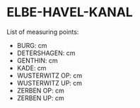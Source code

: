 # ELBE-HAVEL-KANAL

List of measuring points:

* BURG: <Value topic="rivers/pegel-online/EHK/BURG/measurementValue"/> cm
* DETERSHAGEN: <Value topic="rivers/pegel-online/EHK/DETERSHAGEN/measurementValue"/> cm
* GENTHIN: <Value topic="rivers/pegel-online/EHK/GENTHIN/measurementValue"/> cm
* KADE: <Value topic="rivers/pegel-online/EHK/KADE/measurementValue"/> cm
* WUSTERWITZ OP: <Value topic="rivers/pegel-online/EHK/WUSTERWITZ_OP/measurementValue"/> cm
* WUSTERWITZ UP: <Value topic="rivers/pegel-online/EHK/WUSTERWITZ_UP/measurementValue"/> cm
* ZERBEN OP: <Value topic="rivers/pegel-online/EHK/ZERBEN_OP/measurementValue"/> cm
* ZERBEN UP: <Value topic="rivers/pegel-online/EHK/ZERBEN_UP/measurementValue"/> cm
